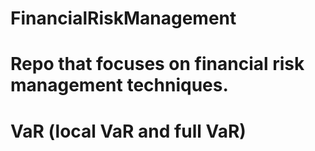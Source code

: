 # FinancialRiskManagement

# Repo that focuses on financial risk management techniques.
# VaR (local VaR and full VaR)
